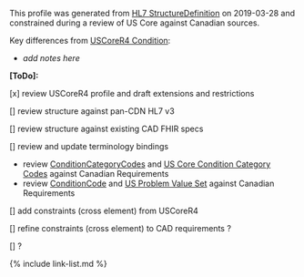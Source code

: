 <!--- Text entered into this file will appear at the top of the profiles page before the Formal Views of the profile content. -->

This profile was generated from [HL7 StructureDefinition](https://www.hl7.org/fhir/condition.profile.json) on 2019-03-28 and constrained during a review of US Core against Canadian sources.

Key differences from [USCoreR4 Condition](https://build.fhir.org/ig/HL7/US-Core-R4/StructureDefinition-us-core-condition.html):
- *add notes here*

**[ToDo]:**

[x] review USCoreR4 profile and draft extensions and restrictions

[] review structure against pan-CDN HL7 v3

[] review structure against existing CAD FHIR specs

[] review and update terminology bindings
- review [ConditionCategoryCodes](http://hl7.org/fhir/valueset-condition-category.html) and [US Core Condition Category Codes](https://build.fhir.org/ig/HL7/US-Core-R4/ValueSet-us-core-condition-category.html) against Canadian Requirements
- review [ConditionCode](http://hl7.org/fhir/ValueSet/condition-code) and [US Problem Value Set](https://build.fhir.org/ig/HL7/US-Core-R4/ValueSet-us-core-problem.html) against Canadian Requirements

[] add constraints (cross element) from USCoreR4

[] refine constraints (cross element) to CAD requirements ?

[] ?

{% include link-list.md %}
